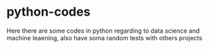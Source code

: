 # python-codes
Here there are some codes in python regarding to data science and machine leaening, also have soma random tests with others projects
